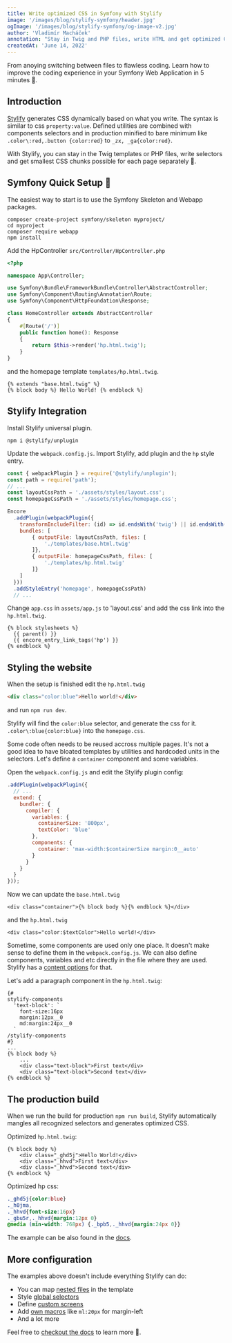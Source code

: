 ```yaml
---
title: Write optimized CSS in Symfony with Stylify
image: '/images/blog/stylify-symfony/header.jpg'
ogImage: '/images/blog/stylify-symfony/og-image-v2.jpg'
author: 'Vladimír Macháček'
annotation: "Stay in Twig and PHP files, write HTML and get optimized CSS. Learn how to write optimized CSS in a Symfony web application in a minute."
createdAt: 'June 14, 2022'
---
```


From anoying switching between files to flawless coding. Learn how to improve the coding experience in your Symfony Web Application in 5 minutes 🚀.

## Introduction
[Stylify](https://stylifycss.com) generates CSS dynamically based on what you write. The syntax is similar to css `property:value`. Defined utilities are combined with components selectors and in production minified to bare minimum like `.color\:red,.button {color:red}` to `_zx, _ga{color:red}`.

With Stylify, you can stay in the Twig templates or PHP files, write selectors and get smallest CSS chunks possible for each page separately 🤟.

## Symfony Quick Setup 🚀
The easiest way to start is to use the Symfony Skeleton and Webapp packages.
```
composer create-project symfony/skeleton myproject/
cd myproject
composer require webapp
npm install
```

Add the HpController `src/Controller/HpController.php`

```php
<?php

namespace App\Controller;

use Symfony\Bundle\FrameworkBundle\Controller\AbstractController;
use Symfony\Component\Routing\Annotation\Route;
use Symfony\Component\HttpFoundation\Response;

class HomeController extends AbstractController
{
    #[Route('/')]
    public function home(): Response
    {
        return $this->render('hp.html.twig');
    }
}
```

and the homepage template `templates/hp.html.twig`.
```twig
{% extends "base.html.twig" %}
{% block body %} Hello World! {% endblock %}
```

## Stylify Integration

Install Stylify universal plugin.
```
npm i @stylify/unplugin
```

Update the `webpack.config.js`. Import Stylify, add plugin and the `hp` style entry.

```js
const { webpackPlugin } = require('@stylify/unplugin');
const path = require('path');
// ...
const layoutCssPath = './assets/styles/layout.css';
const homepageCssPath = './assets/styles/homepage.css';

Encore
  .addPlugin(webpackPlugin({
    transformIncludeFilter: (id) => id.endsWith('twig') || id.endsWith('.php'),
    bundles: [
        { outputFile: layoutCssPath, files: [
            './templates/base.html.twig'
        ]},
        { outputFile: homepageCssPath, files: [
            './templates/hp.html.twig'
        ]}
    ]
  }))
  .addStyleEntry('homepage', homepageCssPath)
  // ...
```

Change `app.css` in `assets/app.js` to 'layout.css' and add the css link into the `hp.html.twig`.

```twig
{% block stylesheets %}
  {{ parent() }}
  {{ encore_entry_link_tags('hp') }}
{% endblock %}
```

## Styling the website
When the setup is finished edit the `hp.html.twig`
```html
<div class="color:blue">Hello world!</div>
```
and run `npm run dev`.

Stylify will find the `color:blue` selector, and generate the css for it. `.color\:blue{color:blue}` into the `homepage.css`.

Some code often needs to be reused accross multiple pages. It's not a good idea to have bloated templates by utilities and hardcoded units in the selectors. Let's define a `container` component and some variables.

Open the `webpack.config.js` and edit the Stylify plugin config:
```js
.addPlugin(webpackPlugin({
  // ...
  extend: {
    bundler: {
      compiler: {
        variables: {
          containerSize: '800px',
          textColor: 'blue'
        },
        components: {
          container: 'max-width:$containerSize margin:0__auto'
        }
      }
    }
  }
}));
```

Now we can update the `base.html.twig`
```twig
<div class="container">{% block body %}{% endblock %}</div>
```

and the `hp.html.twig`

```twig
<div class="color:$textColor">Hello world!</div>
```

Sometime, some components are used only one place. It doesn't make sense to define them in the `webpack.config.js`. We can also define components, variables and etc directly in the file where they are used. Stylify has a [content options](https://stylifycss.com/docs/stylify/compiler#contentoptionsprocessors) for that.

Let's add a paragraph component in the `hp.html.twig`:

```twig
{#
stylify-components
  'text-block': `
    font-size:16px
    margin:12px__0
    md:margin:24px__0
  `
/stylify-components
#}
...
{% block body %}
    ...
    <div class="text-block">First text</div>
    <div class="text-block">Second text</div>
{% endblock %}
```

## The production build
When we run the build for production `npm run build`, Stylify automatically mangles all recognized selectors and generates optimized CSS.

Optimized `hp.html.twig`:
```twig
{% block body %}
    <div class="_ghd5j">Hello World!</div>
    <div class="_hhvd">First text</div>
    <div class="_hhvd">Second text</div>
{% endblock %}
```

Optimized hp css:
```css
._ghd5j{color:blue}
._h0jma,
._hhvd{font-size:16px}
._gbu5r,._hhvd{margin:12px 0}
@media (min-width: 768px) {._bpb5,._hhvd{margin:24px 0}}
```

The example can be also found in the [docs](https://stylifycss.com/docs/integrations/symfony).

## More configuration
The examples above doesn't include everything Stylify can do:
- You can map [nested files](https://stylifycss.com/docs/bundler#files-content-option) in the template
- Style [global selectors](https://stylifycss.com/docs/stylify/compiler#plainselectors)
- Define [custom screens](https://stylifycss.com/docs/stylify/compiler#screens)
- Add [own macros](https://stylifycss.com/docs/stylify/compiler#macros) like `ml:20px` for margin-left
- And a lot more

Feel free to [checkout the docs](https://stylifycss.com/docs/get-started) to learn more 💎.
